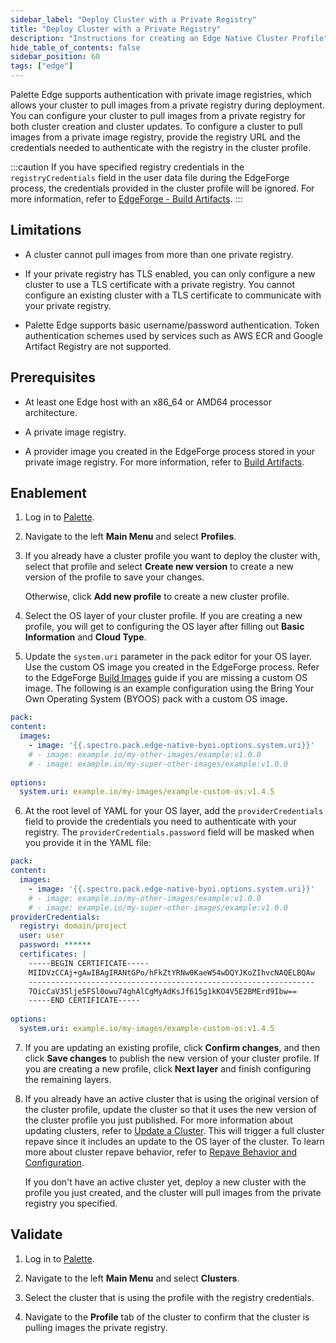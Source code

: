 ```yaml
---
sidebar_label: "Deploy Cluster with a Private Registry"
title: "Deploy Cluster with a Private Registry"
description: "Instructions for creating an Edge Native Cluster Profile"
hide_table_of_contents: false
sidebar_position: 60
tags: ["edge"]
---
```


Palette Edge supports authentication with private image registries, which allows your cluster to pull images from a private registry during deployment. You can configure your cluster to pull images from a private registry for both cluster creation and cluster updates. To configure a cluster to pull images from a private image registry, provide the registry URL and the credentials needed to authenticate with the registry in the cluster profile. 

:::caution
If you have specified registry credentials in the `registryCredentials` field in the user data file during the EdgeForge process, the credentials provided in the cluster profile will be ignored.  For more information, refer to [EdgeForge - Build Artifacts](../edgeforge-workflow/palette-canvos.md).
:::

## Limitations

- A cluster cannot pull images from more than one private registry.

- If your private registry has TLS enabled, you can only configure a new cluster to use a TLS certificate with a private registry. You cannot configure an existing cluster with a TLS certificate to communicate with your private registry. 

- Palette Edge supports basic username/password authentication. Token authentication schemes used by services such as AWS ECR and Google Artifact Registry are not supported. 

## Prerequisites

- At least one Edge host with an x86_64 or AMD64 processor architecture. 

- A private image registry.

- A provider image you created in the EdgeForge process stored in your private image registry. For more information, refer to [Build Artifacts](../edgeforge-workflow/palette-canvos.md).

## Enablement

1. Log in to [Palette](https://console.spectrocloud.com).

2. Navigate to the left **Main Menu** and select **Profiles**.

3. If you already have a cluster profile you want to deploy the cluster with, select that profile and select **Create new version** to create a new version of the profile to save your changes.

   Otherwise, click **Add new profile** to create a new cluster profile. 

4. Select the OS layer of your cluster profile. If you are creating a new profile, you will get to configuring the OS layer after filling out **Basic Information** and **Cloud Type**. 

5. Update the `system.uri` parameter in the pack editor for your OS layer. Use the custom OS image you created in the EdgeForge process. Refer to the EdgeForge [Build Images](../edgeforge-workflow/palette-canvos.md) guide if you are missing a custom OS image. The following is an example configuration using the Bring Your Own Operating System (BYOOS) pack with a custom OS image.

  ```yaml
  pack:
  content:
    images: 
      - image: '{{.spectro.pack.edge-native-byoi.options.system.uri}}'
      # - image: example.io/my-other-images/example:v1.0.0 
      # - image: example.io/my-super-other-images/example:v1.0.0
      
  options: 
    system.uri: example.io/my-images/example-custom-os:v1.4.5
  ```

6. At the root level of YAML for your OS layer, add the `providerCredentials` field to provide the credentials you need to authenticate with your registry. The `providerCredentials.password` field will be masked when you provide it in the YAML file:

  ```yaml {7-16}
  pack:
  content:
    images: 
      - image: '{{.spectro.pack.edge-native-byoi.options.system.uri}}'
      # - image: example.io/my-other-images/example:v1.0.0 
      # - image: example.io/my-super-other-images/example:v1.0.0
  providerCredentials:
    registry: domain/project
    user: user
    password: ******
    certificates: |
      -----BEGIN CERTIFICATE-----
      MIIDVzCCAj+gAwIBAgIRANtGPo/hFkZtYRNw0KaeW54wDQYJKoZIhvcNAQELBQAw
      ----------------------------------------------------------------
      7OicCaV35lje5FSl0owu74ghAlCgMyAdKsJf615g1kKO4V5E2BMErd9Ibw==
      -----END CERTIFICATE-----
      
  options: 
    system.uri: example.io/my-images/example-custom-os:v1.4.5
  ```

7. If you are updating an existing profile, click **Confirm changes**, and then click **Save changes** to publish the new version of your cluster profile. If you are creating a new profile, click **Next layer** and finish configuring the remaining layers. 

8. If you already have an active cluster that is using the original version of the cluster profile, update the cluster so that it uses the new version of the cluster profile you just published. For more information about updating clusters, refer to [Update a Cluster](../../cluster-management/cluster-updates.md). This will trigger a full cluster repave since it includes an update to the OS layer of the cluster. To learn more about cluster repave behavior, refer to [Repave Behavior and Configuration](../../cluster-management/node-pool.md#repave-behavior-and-configuration).

   If you don't have an active cluster yet, deploy a new cluster with the profile you just created, and the cluster will pull images from the private registry you specified. 

## Validate

1. Log in to [Palette](https://console.spectrocloud.com).

2. Navigate to the left **Main Menu** and select **Clusters**.

3. Select the cluster that is using the profile with the registry credentials. 

4. Navigate to the **Profile** tab of the cluster to confirm that the cluster is pulling images the private registry. 